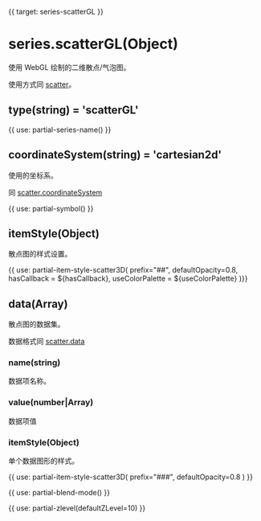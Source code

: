 {{ target: series-scatterGL }}

# series.scatterGL(Object)

使用 WebGL 绘制的二维散点/气泡图。

使用方式同 [scatter](http://echarts.baidu.com/option.html#series-scatter)。

## type(string) = 'scatterGL'

{{ use: partial-series-name() }}

## coordinateSystem(string) = 'cartesian2d'

使用的坐标系。

同 [scatter.coordinateSystem](http://echarts.baidu.com/option.html#series-scatter.coordinateSystem)

{{ use: partial-symbol() }}

## itemStyle(Object)

散点图的样式设置。

{{ use: partial-item-style-scatter3D(
    prefix="##",
    defaultOpacity=0.8,
    hasCallback = ${hasCallback},
    useColorPalette = ${useColorPalette}
)}}

## data(Array)

散点图的数据集。

数据格式同 [scatter.data](http://echarts.baidu.com/option.html#series-scatter.data)

### name(string)

数据项名称。

### value(number|Array)

数据项值

### itemStyle(Object)

单个数据图形的样式。

{{ use: partial-item-style-scatter3D(
    prefix="###",
    defaultOpacity=0.8
) }}

{{ use: partial-blend-mode() }}

{{ use: partial-zlevel(defaultZLevel=10) }}